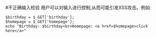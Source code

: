 #不正确输入检验
用户可以对输入进行控制,从而可能引发XSS攻击。例如:  

```
$birthday = $_GET['birthday'];
$homepage = $_GET['homepage'];
echo "Birthday: $birthday<br>Homepage: <a href=$homepage>click here</a>"
```